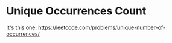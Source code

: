# Unique Occurrences Count

It's this one: https://leetcode.com/problems/unique-number-of-occurrences/
